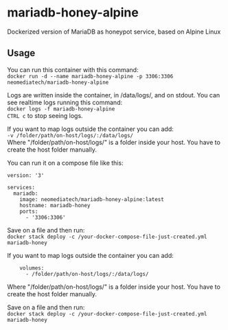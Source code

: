 # mariadb-honey-alpine
Dockerized version of MariaDB as honeypot service, based on Alpine Linux

## Usage
You can run this container with this command:  
`docker run -d --name mariadb-honey-alpine -p 3306:3306 neomediatech/mariadb-honey-alpine`  

Logs are written inside the container, in /data/logs/, and on stdout. You can see realtime logs running this command:  
`docker logs -f mariadb-honey-alpine`  
`CTRL c` to stop seeing logs.  

If you want to map logs outside the container you can add:  
`-v /folder/path/on-host/logs/:/data/logs/`  
Where "/folder/path/on-host/logs/" is a folder inside your host. You have to create the host folder manually.  

You can run it on a compose file like this:  

```
version: '3'  

services:  
  mariadb:  
    image: neomediatech/mariadb-honey-alpine:latest  
    hostname: mariadb-honey  
    ports:  
      - '3306:3306'  
```
Save on a file and then run:  
`docker stack deploy -c /your-docker-compose-file-just-created.yml mariadb-honey`

If you want to map logs outside the container you can add:  
```
    volumes:
      - /folder/path/on-host/logs/:/data/logs/
```
Where "/folder/path/on-host/logs/" is a folder inside your host. You have to create the host folder manually.

Save on a file and then run:  
`docker stack deploy -c /your-docker-compose-file-just-created.yml mariadb-honey`  

